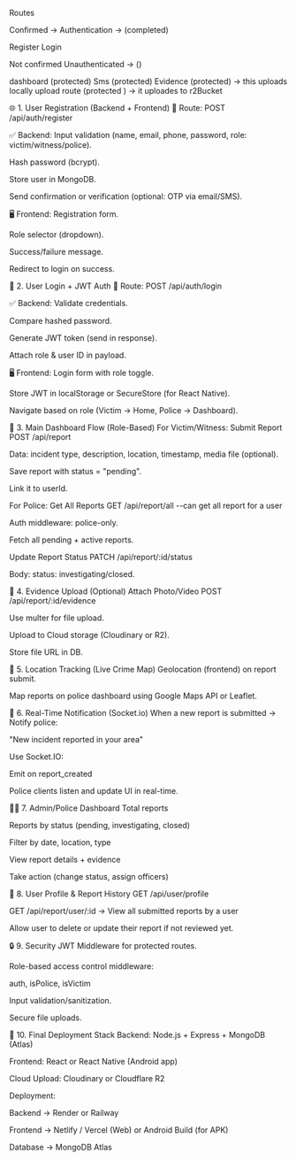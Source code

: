Routes 


Confirmed ->
Authentication -> (completed)

Register
Login

Not confirmed
Unauthenticated -> ()

dashboard (protected)
Sms (protected)
Evidence (protected) -> this uploads locally
upload route (protected ) -> it uploades to r2Bucket



🌐 1. User Registration (Backend + Frontend)
🔁 Route:
POST /api/auth/register

✅ Backend:
Input validation (name, email, phone, password, role: victim/witness/police).

Hash password (bcrypt).

Store user in MongoDB.

Send confirmation or verification (optional: OTP via email/SMS).

🖥 Frontend:
Registration form.

Role selector (dropdown).

Success/failure message.

Redirect to login on success.



🔐 2. User Login + JWT Auth
🔁 Route:
POST /api/auth/login

✅ Backend:
Validate credentials.

Compare hashed password.

Generate JWT token (send in response).

Attach role & user ID in payload.

🖥 Frontend:
Login form with role toggle.

Store JWT in localStorage or SecureStore (for React Native).

Navigate based on role (Victim → Home, Police → Dashboard).



📱 3. Main Dashboard Flow (Role-Based)
For Victim/Witness:
Submit Report 
POST /api/report

Data: incident type, description, location, timestamp, media file (optional).

Save report with status = "pending".

Link it to userId.

For Police:
Get All Reports
GET /api/report/all    --can get all report for a user

Auth middleware: police-only.

Fetch all pending + active reports.

Update Report Status
PATCH /api/report/:id/status

Body: status: investigating/closed.

📸 4. Evidence Upload (Optional)
Attach Photo/Video
POST /api/report/:id/evidence

Use multer for file upload.

Upload to Cloud storage (Cloudinary or R2).

Store file URL in DB.

📍 5. Location Tracking (Live Crime Map)
Geolocation (frontend) on report submit.

Map reports on police dashboard using Google Maps API or Leaflet.

🔔 6. Real-Time Notification (Socket.io)
When a new report is submitted → Notify police:

"New incident reported in your area"

Use Socket.IO:

Emit on report_created

Police clients listen and update UI in real-time.

🧑‍💻 7. Admin/Police Dashboard
Total reports

Reports by status (pending, investigating, closed)

Filter by date, location, type

View report details + evidence

Take action (change status, assign officers)

🧾 8. User Profile & Report History
GET /api/user/profile

GET /api/report/user/:id → View all submitted reports by a user

Allow user to delete or update their report if not reviewed yet.

🔒 9. Security
JWT Middleware for protected routes.

Role-based access control middleware:

auth, isPolice, isVictim

Input validation/sanitization.

Secure file uploads.

🚀 10. Final Deployment Stack
Backend: Node.js + Express + MongoDB (Atlas)

Frontend: React or React Native (Android app)

Cloud Upload: Cloudinary or Cloudflare R2

Deployment:

Backend → Render or Railway

Frontend → Netlify / Vercel (Web) or Android Build (for APK)

Database → MongoDB Atlas